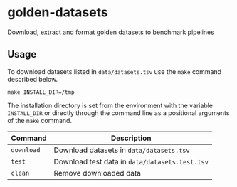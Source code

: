 # golden-datasets

Download, extract and format golden datasets to benchmark pipelines

## Usage

To download datasets listed in `data/datasets.tsv` use the `make` command described below. 

```shell
make INSTALL_DIR=/tmp
```

The installation directory is set from the environment with the variable `INSTALL_DIR` or directly through the command line as a positional arguments of the `make` command.

| Command | Description |
| --- | --- |
|`download`| Download datasets in `data/datasets.tsv` |
|`test`| Download test data in `data/datasets.test.tsv` |
|`clean`| Remove downloaded data |